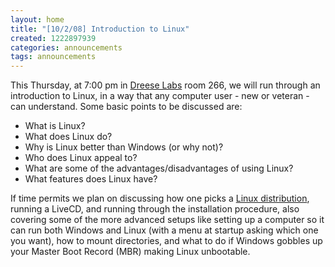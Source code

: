 ```yaml
---
layout: home
title: "[10/2/08] Introduction to Linux"
created: 1222897939
categories: announcements
tags: announcements
---
```

This Thursday, at 7:00 pm in [Dreese Labs](http://www.osu.edu/map/building.php?building=279) room 266, we will run through an introduction to Linux, in a way that any computer user - new or veteran - can understand. Some basic points to be discussed are:

*   What is Linux?
*   What does Linux do?
*   Why is Linux better than Windows (or why not)?
*   Who does Linux appeal to?
*   What are some of the advantages/disadvantages of using Linux?
*   What features does Linux have?

If time permits we plan on discussing how one picks a [Linux distribution](http://en.wikipedia.org/wiki/Linux_distribution), running a LiveCD, and running through the installation procedure, also covering some of the more advanced setups like setting up a computer so it can run both Windows and Linux (with a menu at startup asking which one you want), how to mount directories, and what to do if Windows gobbles up your Master Boot Record (MBR) making Linux unbootable.
